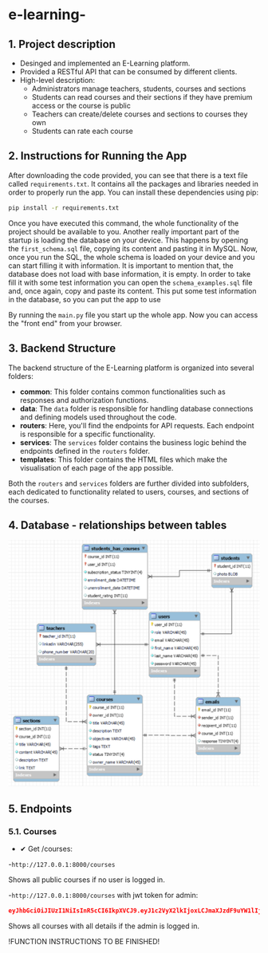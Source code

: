# e-learning-
## 1. Project description
- Desinged and implemented an E-Learning platform.
- Provided a RESTful API that can be consumed by different clients.
- High-level description:
    - Administrators manage teachers, students, courses and sections
    - Students can read courses and their sections if they have premium access or the course is public
    - Teachers can create/delete courses and sections to courses they own
    - Students can rate each course

## 2. Instructions for Running the App

After downloading the code provided, you can see that there is a text file called `requirements.txt`. It contains all the packages and libraries needed in order to properly run the app. You can install these dependencies using pip:

```bash
pip install -r requirements.txt
```
Once you have executed this command, the whole functionality of the project should be available to you.
Another really important part of the startup is loading the database on your device. This happens by opening the `first_schema.sql` file, copying its content and pasting it in MySQL. Now, once you run the SQL, the whole schema is loaded on your device and you can start filling it with information.
It is important to mention that, the database does not load with base information, it is empty. In order to take fill it with some test information you can open the `schema_examples.sql` file and, once again, copy and paste its content. This put some test information in the database, so you can put the app to use


By running the `main.py` file you start up the whole app. Now you can access the "front end" from your browser.
## 3. Backend Structure

The backend structure of the E-Learning platform is organized into several folders:

- **common**: This folder contains common functionalities such as responses and authorization functions.
- **data**: The `data` folder is responsible for handling database connections and defining models used throughout the code.
- **routers**: Here, you'll find the endpoints for API requests. Each endpoint is responsible for a specific functionality.
- **services**: The `services` folder contains the business logic behind the endpoints defined in the `routers` folder.
- **templates**: This folder contains the HTML files which make the visualisation of each page of the app possible. 

Both the `routers` and `services` folders are further divided into subfolders, each dedicated to functionality related to users, courses, and sections of the courses.

## 4. Database - relationships between tables

[//]: # (![image]&#40;https://github.com/mRadoev/e-learning-/assets/155682021/ea913bda-425d-4887-b4a8-3a93ef1a4e88&#41;)
![schema.png](schema.png)

## 5. Endpoints
### 5.1. Courses
- ✔ Get /courses:
    
-`http://127.0.0.1:8000/courses`

Shows all public courses if no user is logged in.

-`http://127.0.0.1:8000/courses`
with jwt token for admin:
```json
eyJhbGciOiJIUzI1NiIsInR5cCI6IkpXVCJ9.eyJ1c2VyX2lkIjoxLCJmaXJzdF9uYW1lIjoiYWRtaW4iLCJsYXN0X25hbWUiOiJhZG1pbiIsImVtYWlsIjoiZXhhbXBsZTEwQGFzZC5jb20iLCJyb2xlIjoiYWRtaW4iLCJwYXNzd29yZCI6ImFkbWluIn0.52A-HsBOMLwRcpSWdHGBBo6-PYW32WnbPMwKkfLnCOU
```
Shows all courses with all details if the admin is logged in.


!FUNCTION INSTRUCTIONS TO BE FINISHED!

